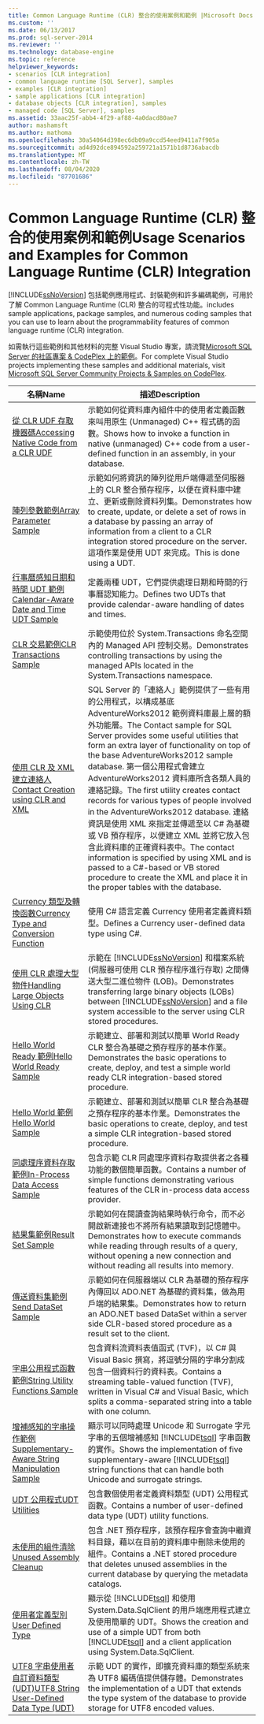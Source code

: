 ```yaml
---
title: Common Language Runtime (CLR) 整合的使用案例和範例 |Microsoft Docs
ms.custom: ''
ms.date: 06/13/2017
ms.prod: sql-server-2014
ms.reviewer: ''
ms.technology: database-engine
ms.topic: reference
helpviewer_keywords:
- scenarios [CLR integration]
- common language runtime [SQL Server], samples
- examples [CLR integration]
- sample applications [CLR integration]
- database objects [CLR integration], samples
- managed code [SQL Server], samples
ms.assetid: 33aac25f-abb4-4f29-af88-4a0dacd80ae7
author: mashamsft
ms.author: mathoma
ms.openlocfilehash: 30a54064d398ec6db09a9ccd54eed9411a7f905a
ms.sourcegitcommit: ad4d92dce894592a259721a1571b1d8736abacdb
ms.translationtype: MT
ms.contentlocale: zh-TW
ms.lasthandoff: 08/04/2020
ms.locfileid: "87701686"
---
```

# <a name="usage-scenarios-and-examples-for-common-language-runtime-clr-integration"></a><span data-ttu-id="239b4-102">Common Language Runtime (CLR) 整合的使用案例和範例</span><span class="sxs-lookup"><span data-stu-id="239b4-102">Usage Scenarios and Examples for Common Language Runtime (CLR) Integration</span></span>
  [!INCLUDE[ssNoVersion](../../includes/ssnoversion-md.md)] <span data-ttu-id="239b4-103">包括範例應用程式、封裝範例和許多編碼範例，可用於了解 Common Language Runtime (CLR) 整合的可程式性功能。</span><span class="sxs-lookup"><span data-stu-id="239b4-103">includes sample applications, package samples, and numerous coding samples that you can use to learn about the programmability features of common language runtime (CLR) integration.</span></span>  
  
 <span data-ttu-id="239b4-104">如需執行這些範例和其他材料的完整 Visual Studio 專案，請流覽[Microsoft SQL Server 的社區專案 & CodePlex 上的範例](https://go.microsoft.com/fwlink/?LinkID=193935)。</span><span class="sxs-lookup"><span data-stu-id="239b4-104">For complete Visual Studio projects implementing these samples and additional materials, visit [Microsoft SQL Server Community Projects & Samples on CodePlex](https://go.microsoft.com/fwlink/?LinkID=193935).</span></span>  
  
|<span data-ttu-id="239b4-105">名稱</span><span class="sxs-lookup"><span data-stu-id="239b4-105">Name</span></span>|<span data-ttu-id="239b4-106">描述</span><span class="sxs-lookup"><span data-stu-id="239b4-106">Description</span></span>|  
|----------|-----------------|  
|[<span data-ttu-id="239b4-107">從 CLR UDF 存取機器碼</span><span class="sxs-lookup"><span data-stu-id="239b4-107">Accessing Native Code from a CLR UDF</span></span>](../../../2014/database-engine/dev-guide/accessing-native-code-from-a-clr-udf.md)|<span data-ttu-id="239b4-108">示範如何從資料庫內組件中的使用者定義函數來叫用原生 (Unmanaged) C++ 程式碼的函數。</span><span class="sxs-lookup"><span data-stu-id="239b4-108">Shows how to invoke a function in native (unmanaged) C++ code from a user-defined function in an assembly, in your database.</span></span>|  
|[<span data-ttu-id="239b4-109">陣列參數範例</span><span class="sxs-lookup"><span data-stu-id="239b4-109">Array Parameter Sample</span></span>](../../../2014/database-engine/dev-guide/array-parameter-sample.md)|<span data-ttu-id="239b4-110">示範如何將資訊的陣列從用戶端傳遞至伺服器上的 CLR 整合預存程序，以便在資料庫中建立、更新或刪除資料列集。</span><span class="sxs-lookup"><span data-stu-id="239b4-110">Demonstrates how to create, update, or delete a set of rows in a database by passing an array of information from a client to a CLR integration stored procedure on the server.</span></span> <span data-ttu-id="239b4-111">這項作業是使用 UDT 來完成。</span><span class="sxs-lookup"><span data-stu-id="239b4-111">This is done using a UDT.</span></span>|  
|[<span data-ttu-id="239b4-112">行事曆感知日期和時間 UDT 範例</span><span class="sxs-lookup"><span data-stu-id="239b4-112">Calendar-Aware Date and Time UDT Sample</span></span>](../../../2014/database-engine/dev-guide/calendar-aware-date-and-time-udt-sample.md)|<span data-ttu-id="239b4-113">定義兩種 UDT，它們提供處理日期和時間的行事曆認知能力。</span><span class="sxs-lookup"><span data-stu-id="239b4-113">Defines two UDTs that provide calendar-aware handling of dates and times.</span></span>|  
|[<span data-ttu-id="239b4-114">CLR 交易範例</span><span class="sxs-lookup"><span data-stu-id="239b4-114">CLR Transactions Sample</span></span>](../../../2014/database-engine/dev-guide/clr-transactions-sample.md)|<span data-ttu-id="239b4-115">示範使用位於 System.Transactions 命名空間內的 Managed API 控制交易。</span><span class="sxs-lookup"><span data-stu-id="239b4-115">Demonstrates controlling transactions by using the managed APIs located in the System.Transactions namespace.</span></span>|  
|[<span data-ttu-id="239b4-116">使用 CLR 及 XML 建立連絡人</span><span class="sxs-lookup"><span data-stu-id="239b4-116">Contact Creation using CLR and XML</span></span>](../../../2014/database-engine/dev-guide/contact-creation-using-clr-and-xml.md)|<span data-ttu-id="239b4-117">SQL Server 的「連絡人」範例提供了一些有用的公用程式，以構成基底 AdventureWorks2012 範例資料庫最上層的額外功能層。</span><span class="sxs-lookup"><span data-stu-id="239b4-117">The Contact sample for SQL Server provides some useful utilities that form an extra layer of functionality on top of the base AdventureWorks2012 sample database.</span></span> <span data-ttu-id="239b4-118">第一個公用程式會建立 AdventureWorks2012 資料庫所含各類人員的連絡記錄。</span><span class="sxs-lookup"><span data-stu-id="239b4-118">The first utility creates contact records for various types of people involved in the AdventureWorks2012 database.</span></span> <span data-ttu-id="239b4-119">連絡資訊是使用 XML 來指定並傳遞至以 C# 為基礎或 VB 預存程序，以便建立 XML 並將它放入包含此資料庫的正確資料表中。</span><span class="sxs-lookup"><span data-stu-id="239b4-119">The contact information is specified by using XML and is passed to a C#-based or VB stored procedure to create the XML and place it in the proper tables with the database.</span></span>|  
|[<span data-ttu-id="239b4-120">Currency 類型及轉換函數</span><span class="sxs-lookup"><span data-stu-id="239b4-120">Currency Type and Conversion Function</span></span>](../../../2014/database-engine/dev-guide/currency-type-and-conversion-function.md)|<span data-ttu-id="239b4-121">使用 C# 語言定義 Currency 使用者定義資料類型。</span><span class="sxs-lookup"><span data-stu-id="239b4-121">Defines a Currency user-defined data type using C#.</span></span>|  
|[<span data-ttu-id="239b4-122">使用 CLR 處理大型物件</span><span class="sxs-lookup"><span data-stu-id="239b4-122">Handling Large Objects Using CLR</span></span>](../../../2014/database-engine/dev-guide/handling-large-objects-using-clr.md)|<span data-ttu-id="239b4-123">示範在 [!INCLUDE[ssNoVersion](../../includes/ssnoversion-md.md)] 和檔案系統 (伺服器可使用 CLR 預存程序進行存取) 之間傳送大型二進位物件 (LOB)。</span><span class="sxs-lookup"><span data-stu-id="239b4-123">Demonstrates transferring large binary objects (LOBs) between [!INCLUDE[ssNoVersion](../../includes/ssnoversion-md.md)] and a file system accessible to the server using CLR stored procedures.</span></span>|  
|[<span data-ttu-id="239b4-124">Hello World Ready 範例</span><span class="sxs-lookup"><span data-stu-id="239b4-124">Hello World Ready Sample</span></span>](../../../2014/database-engine/dev-guide/hello-world-ready-sample.md)|<span data-ttu-id="239b4-125">示範建立、部署和測試以簡單 World Ready CLR 整合為基礎之預存程序的基本作業。</span><span class="sxs-lookup"><span data-stu-id="239b4-125">Demonstrates the basic operations to create, deploy, and test a simple world ready CLR integration-based stored procedure.</span></span>|  
|[<span data-ttu-id="239b4-126">Hello World 範例</span><span class="sxs-lookup"><span data-stu-id="239b4-126">Hello World Sample</span></span>](../../../2014/database-engine/dev-guide/hello-world-sample.md)|<span data-ttu-id="239b4-127">示範建立、部署和測試以簡單 CLR 整合為基礎之預存程序的基本作業。</span><span class="sxs-lookup"><span data-stu-id="239b4-127">Demonstrates the basic operations to create, deploy, and test a simple CLR integration-based stored procedure.</span></span>|  
|[<span data-ttu-id="239b4-128">同處理序資料存取範例</span><span class="sxs-lookup"><span data-stu-id="239b4-128">In-Process Data Access Sample</span></span>](../../../2014/database-engine/dev-guide/in-process-data-access-sample.md)|<span data-ttu-id="239b4-129">包含示範 CLR 同處理序資料存取提供者之各種功能的數個簡單函數。</span><span class="sxs-lookup"><span data-stu-id="239b4-129">Contains a number of simple functions demonstrating various features of the CLR in-process data access provider.</span></span>|  
|[<span data-ttu-id="239b4-130">結果集範例</span><span class="sxs-lookup"><span data-stu-id="239b4-130">Result Set Sample</span></span>](../../../2014/database-engine/dev-guide/result-set-sample.md)|<span data-ttu-id="239b4-131">示範如何在閱讀查詢結果時執行命令，而不必開啟新連接也不將所有結果讀取到記憶體中。</span><span class="sxs-lookup"><span data-stu-id="239b4-131">Demonstrates how to execute commands while reading through results of a query, without opening a new connection and without reading all results into memory.</span></span>|  
|[<span data-ttu-id="239b4-132">傳送資料集範例</span><span class="sxs-lookup"><span data-stu-id="239b4-132">Send DataSet Sample</span></span>](../../../2014/database-engine/dev-guide/send-dataset-sample.md)|<span data-ttu-id="239b4-133">示範如何在伺服器端以 CLR 為基礎的預存程序內傳回以 ADO.NET 為基礎的資料集，做為用戶端的結果集。</span><span class="sxs-lookup"><span data-stu-id="239b4-133">Demonstrates how to return an ADO.NET based DataSet within a server side CLR-based stored procedure as a result set to the client.</span></span>|  
|[<span data-ttu-id="239b4-134">字串公用程式函數範例</span><span class="sxs-lookup"><span data-stu-id="239b4-134">String Utility Functions Sample</span></span>](../../../2014/database-engine/dev-guide/string-utility-functions-sample.md)|<span data-ttu-id="239b4-135">包含資料流資料表值函式 (TVF)，以 C# 與 Visual Basic 撰寫，將逗號分隔的字串分割成包含一個資料行的資料表。</span><span class="sxs-lookup"><span data-stu-id="239b4-135">Contains a streaming table-valued function (TVF), written in Visual C# and Visual Basic, which splits a comma-separated string into a table with one column.</span></span>|  
|[<span data-ttu-id="239b4-136">增補感知的字串操作範例</span><span class="sxs-lookup"><span data-stu-id="239b4-136">Supplementary-Aware String Manipulation Sample</span></span>](../../../2014/database-engine/dev-guide/supplementary-aware-string-manipulation-sample.md)|<span data-ttu-id="239b4-137">顯示可以同時處理 Unicode 和 Surrogate 字元字串的五個增補感知 [!INCLUDE[tsql](../../includes/tsql-md.md)] 字串函數的實作。</span><span class="sxs-lookup"><span data-stu-id="239b4-137">Shows the implementation of five supplementary-aware [!INCLUDE[tsql](../../includes/tsql-md.md)] string functions that can handle both Unicode and surrogate strings.</span></span>|  
|[<span data-ttu-id="239b4-138">UDT 公用程式</span><span class="sxs-lookup"><span data-stu-id="239b4-138">UDT Utilities</span></span>](../../../2014/database-engine/dev-guide/udt-utilities.md)|<span data-ttu-id="239b4-139">包含數個使用者定義資料類型 (UDT) 公用程式函數。</span><span class="sxs-lookup"><span data-stu-id="239b4-139">Contains a number of user-defined data type (UDT) utility functions.</span></span>|  
|[<span data-ttu-id="239b4-140">未使用的組件清除</span><span class="sxs-lookup"><span data-stu-id="239b4-140">Unused Assembly Cleanup</span></span>](../../../2014/database-engine/dev-guide/unused-assembly-cleanup.md)|<span data-ttu-id="239b4-141">包含 .NET 預存程序，該預存程序會查詢中繼資料目錄，藉以在目前的資料庫中刪除未使用的組件。</span><span class="sxs-lookup"><span data-stu-id="239b4-141">Contains a .NET stored procedure that deletes unused assemblies in the current database by querying the metadata catalogs.</span></span>|  
|[<span data-ttu-id="239b4-142">使用者定義型別</span><span class="sxs-lookup"><span data-stu-id="239b4-142">User Defined Type</span></span>](../../../2014/database-engine/dev-guide/user-defined-type.md)|<span data-ttu-id="239b4-143">顯示從 [!INCLUDE[tsql](../../includes/tsql-md.md)] 和使用 System.Data.SqlClient 的用戶端應用程式建立及使用簡單的 UDT。</span><span class="sxs-lookup"><span data-stu-id="239b4-143">Shows the creation and use of a simple UDT from both [!INCLUDE[tsql](../../includes/tsql-md.md)] and a client application using System.Data.SqlClient.</span></span>|  
|[<span data-ttu-id="239b4-144">UTF8 字串使用者自訂資料類型 &#40;UDT&#41;</span><span class="sxs-lookup"><span data-stu-id="239b4-144">UTF8 String User-Defined Data Type &#40;UDT&#41;</span></span>](../../../2014/database-engine/dev-guide/utf8-string-user-defined-data-type-udt.md)|<span data-ttu-id="239b4-145">示範 UDT 的實作，即擴充資料庫的類型系統來為 UTF8 編碼值提供儲存體。</span><span class="sxs-lookup"><span data-stu-id="239b4-145">Demonstrates the implementation of a UDT that extends the type system of the database to provide storage for UTF8 encoded values.</span></span>|  
  
  
